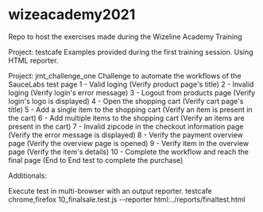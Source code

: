 # wizeacademy2021
Repo to host the exercises made during the Wizeline Academy Training

Project: testcafe
Examples provided during the first training session.
Using HTML reporter.

Project: jmt_challenge_one
Challenge to automate the workflows of the SauceLabs test page
1 - Valid loging (Verify product page's title)
2 - Invalid loging (Verify login's error message)
3 - Logout from products page (Verify login's logo is displayed)
4 - Open the shopping cart (Verify cart page's title)
5 - Add a single item to the shopping cart (Verify an item is present in the cart)
6 - Add multiple items to the shopping cart (Verify an items are present in the cart)
7 - Invalid zipcode in the checkout information page (Verify the error message is displayed)
8 - Verify the payment overview page (Verify the overview page is opened)
9 - Verify item in the overview page (Verify the item's details)
10 - Complete the workflow and reach the final page (End to End test to complete the purchase)


Additionals:

Execute test in multi-browser with an output reporter.
testcafe chrome,firefox 10_finalsale.test.js --reporter html:../reports/finaltest.html